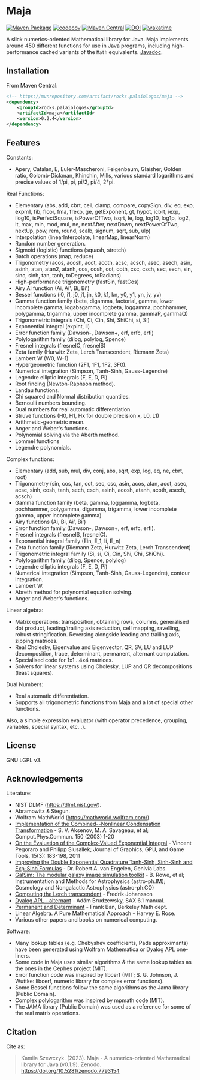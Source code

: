 # Maja

[![Maven Package](https://github.com/kspalaiologos/Maja/actions/workflows/maven.yml/badge.svg)](https://github.com/kspalaiologos/Maja/actions/workflows/maven.yml)
[![codecov](https://codecov.io/gh/kspalaiologos/Maja/branch/trunk/graph/badge.svg?token=3MB6GY2GVV)](https://codecov.io/gh/kspalaiologos/Maja)
[![Maven Central](https://img.shields.io/maven-central/v/rocks.palaiologos/maja)](https://mvnrepository.com/artifact/rocks.palaiologos/maja)
[![DOI](https://zenodo.org/badge/DOI/10.5281/zenodo.7793154.svg)](https://doi.org/10.5281/zenodo.7793154)
[![wakatime](https://wakatime.com/badge/user/c3a8c589-783c-4ab2-be05-93fa48bc9a94/project/4ced514f-b93b-4671-b37d-602677409fd0.svg)](https://wakatime.com/badge/user/c3a8c589-783c-4ab2-be05-93fa48bc9a94/project/4ced514f-b93b-4671-b37d-602677409fd0)

A slick numerics-oriented Mathematical library for Java. Maja implements around 450 different functions for use in Java programs, including high-performance cached variants of the `Math` equivalents. [Javadoc](https://kspalaiologos.github.io/Maja/javadoc/rocks/palaiologos/maja/package-summary.html).

## Installation

From Maven Central:

```xml
<!-- https://mvnrepository.com/artifact/rocks.palaiologos/maja -->
<dependency>
    <groupId>rocks.palaiologos</groupId>
    <artifactId>maja</artifactId>
    <version>0.2.4</version>
</dependency>
```

## Features

Constants:
- Apery, Catalan, E, Euler-Mascheroni, Feigenbaum, Glaisher, Golden ratio, Golomb-Dickman, Khinchin, Mills, various standard logarithms and precise values of 1/pi, pi, pi/2, pi/4, 2*pi.

Real Functions:
- Elementary (abs, add, cbrt, ceil, clamp, compare, copySign, div, eq, exp, expm1, fib, floor, fma, frexp, ge, getExponent, gt, hypot, icbrt, iexp, ilog10, isPerfectSquare, isPowerOfTwo, isqrt, le, log, log10, log1p, log2, lt, max, min, mod, mul, ne, nextAfter, nextDown, nextPowerOfTwo, nextUp, pow, rem, round, scalb, signum, sqrt, sub, ulp)
- Interpolation (linearInterpolate, linearMap, linearNorm)
- Random number generation.
- Sigmoid (logistic) functions (squash, stretch)
- Batch operations (map, reduce)
- Trigonometry (acos, acosh, acot, acoth, acsc, acsch, asec, asech, asin, asinh, atan, atan2, atanh, cos, cosh, cot, coth, csc, csch, sec, sech, sin, sinc, sinh, tan, tanh, toDegrees, toRadians)
- High-performance trigonometry (fastSin, fastCos)
- Airy Ai function (Ai, Ai', Bi, Bi')
- Bessel functions (i0, i1, j0, j1, jn, k0, k1, kn, y0, y1, yn, jv, yv)
- Gamma function family (beta, digamma, factorial, gamma, lower incomplete gamma, logabsgamma, logbeta, loggamma, pochhammer, polygamma, trigamma, upper incomplete gamma, gammaP, gammaQ)
- Trigonometric integrals (Chi, Ci, Cin, Shi, ShiChi, si, Si)
- Exponential integral (expint, li)
- Error function family (Dawson-, Dawson+, erf, erfc, erfi)
- Polylogarithm family (dilog, polylog, Spence)
- Fresnel integrals (fresnelC, fresnelS)
- Zeta family (Hurwitz Zeta, Lerch Transcendent, Riemann Zeta)
- Lambert W (W0, W-1)
- Hypergeometric function (2F1, 1F1, 1F2, 3F0).
- Numerical integration (Simpson, Tanh-Sinh, Gauss-Legendre)
- Legendre elliptic integrals (F, E, D, Pi)
- Root finding (Newton-Raphson method).
- Landau functions.
- Chi squared and Normal distribution quantiles.
- Bernoulli numbers bounding.
- Dual numbers for real automatic differentiation.
- Struve functions (H0, H1, Hx for double precision x, L0, L1)
- Arithmetic-geometric mean.
- Anger and Weber's functions.
- Polynomial solving via the Aberth method.
- Lommel functions
- Legendre polynomials.

Complex functions:
- Elementary (add, sub, mul, div, conj, abs, sqrt, exp, log, eq, ne, cbrt, root)
- Trigonometry (sin, cos, tan, cot, sec, csc, asin, acos, atan, acot, asec, acsc, sinh, cosh, tanh, sech, csch, asinh, acosh, atanh, acoth, asech, acsch)
- Gamma function family (beta, gamma, loggamma, logbeta, pochhammer, polygamma, digamma, trigamma, lower incomplete gamma, upper incomplete gamma)
- Airy functions (Ai, Bi, Ai', Bi')
- Error function family (Dawson-, Dawson+, erf, erfc, erfi).
- Fresnel integrals (fresnelS, fresnelC).
- Exponential integral family (Ein, E_1, li, E_n)
- Zeta function family (Riemann Zeta, Hurwitz Zeta, Lerch Transcendent)
- Trigonometric integral family (Si, si, Ci, Cin, Shi, Chi, ShiChi).
- Polylogarithm family (dilog, Spence, polylog)
- Legendre elliptic integrals (F, E, D, Pi)
- Numerical integration (Simpson, Tanh-Sinh, Gauss-Legendre), contour integration.
- Lambert W.
- Abreth method for polynomial equation solving.
- Anger and Weber's functions.

Linear algebra:
- Matrix operations: transposition, obtaining rows, columns, generalised dot product, leading/trailing axis reduction, cell mapping, ravelling, robust stringification. Reversing alongside leading and trailing axis, zipping matrices.
- Real Cholesky, Eigenvalue and Eigenvector, QR, SV, LU and LUP decomposition, trace, determinant, permanent, alternant computation.
- Specialised code for 1x1...4x4 matrices.
- Solvers for linear systems using Cholesky, LUP and QR decompositions (least squares).

Dual Numbers:
- Real automatic differentiation.
- Supports all trigonometric functions from Maja and a lot of special other functions.

Also, a simple expression evaluator (with operator precedence, grouping, variables, special syntax, etc...).

## License

GNU LGPL v3.

## Acknowledgements

Literature:
- NIST DLMF (https://dlmf.nist.gov/).
- Abramowitz & Stegun.
- Wolfram MathWorld (https://mathworld.wolfram.com/).
- [Implementation of the Combined--Nonlinear Condensation Transformation](https://arxiv.org/abs/math/0207086) - S. V. Aksenov, M. A. Savageau, et al; Comput.Phys.Commun. 150 (2003) 1-20
- [On the Evaluation of the Complex-Valued Exponential Integral](https://www.sci.utah.edu/~vpegorar/research/2011_JGT.pdf) - Vincent Pegoraro and Philipp Slusallek; Journal of Graphics, GPU, and Game Tools, 15(3): 183-198, 2011
- [Improving the Double Exponential Quadrature Tanh-Sinh, Sinh-Sinh and Exp-Sinh Formulas](https://www.genivia.com/files/qthsh.pdf) -  Dr. Robert A. van Engelen, Genivia Labs.
- [GalSim: The modular galaxy image simulation toolkit](https://arxiv.org/abs/1407.7676) - B. Rowe, et al; Instrumentation and Methods for Astrophysics (astro-ph.IM); Cosmology and Nongalactic Astrophysics (astro-ph.CO)
- [Computing the Lerch transcendent](https://fredrikj.net/blog/2022/02/computing-the-lerch-transcendent/) - Fredrik Johansson
- [Dyalog APL - alternant](https://dfns.dyalog.com/n_alt.htm) - Adám Brudzewsky, SAX 6.1 manual.
- [Permanent and Determinant](https://math.berkeley.edu/~bernd/ban275.pdf) - Frank Ban, Berkeley Math dept.
- Linear Algebra. A Pure Mathematical Approach - Harvey E. Rose.
- Various other papers and books on numerical computing.

Software:
- Many lookup tables (e.g. Chebyshev coefficients, Pade approximants) have been generated using Wolfram Mathematica or Dyalog APL one-liners.
- Some code in Maja uses similar algorithms & the same lookup tables as the ones in the Cephes project (MIT).
- Error function code was inspired by libcerf (MIT; S. G. Johnson, J. Wuttke: libcerf, numeric library for complex error functions).
- Some Bessel functions follow the same algorithms as the Jama library (Public Domain).
- Complex polylogarithm was inspired by mpmath code (MIT).
- The JAMA library (Public Domain) was used as a reference for some of the real matrix operations.

## Citation

Cite as:

> Kamila Szewczyk. (2023). Maja - A numerics-oriented Mathematical library for Java (v0.1.9). Zenodo. https://doi.org/10.5281/zenodo.7793154
